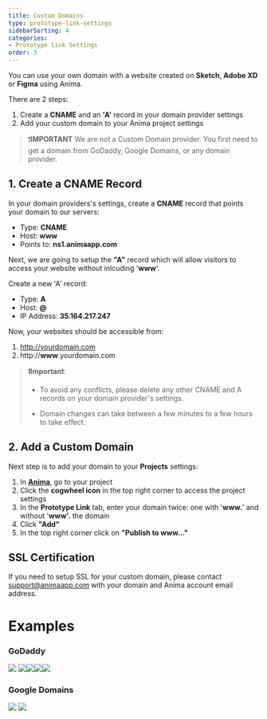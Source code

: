 ```yaml
---
title: Custom Domains
type: prototype-link-settings
sidebarSorting: 4
categories: 
- Prototype Link Settings
order: 3
---
```

You can use your own domain with a website created on **Sketch**, **Adobe XD** or **Figma** using Anima.

There are 2 steps:

1.  Create a **CNAME** and an **'A'** record in your domain provider settings
2.  Add your custom domain to your Anima project settings

> ❗️**IMPORTANT** 
> We are not a Custom Domain provider. You first need to get a domain from GoDaddy, Google Domains, or any domain provider.


## 1. Create a CNAME Record

In your domain providers's settings, create a **CNAME** record that points your domain to our servers:

* Type: **CNAME**
* Host: **www**
* Points to: **ns1.animaapp.com**

Next, we are going to setup the **"A"** record which will allow visitors to access your website without inlcuding '**www**'.

Create a new 'A' record:

* Type: **A**
* Host: **@**
* IP Address: **35.164.217.247**


Now, your websites should be accessible from:

1. http://yourdomain.com
2. http://**www**.yourdomain.com


>**❗️Important**:
>
>- To avoid any conflicts, please delete any other CNAME and A records on your domain provider's settings.
>
>- Domain changes can take between a few minutes to a few hours to take effect.

## 2. Add a Custom Domain

Next step is to add your domain to your **Projects** settings:

1. In [**Anima**](https://projects.animaapp.com), go to your project
2. Click the **cogwheel icon** in the top right corner to access the project settings
3. In the **Prototype Link** tab, enter your domain twice: one with '**www.**' and without '**www'.** the domain 
4. Click **"Add"**
5. In the top right corner click on **"Publish to www..."**



## SSL Certification

If you need to setup SSL for your custom domain, please contact support@animaapp.com with your domain and Anima account email address.


# Examples

### GoDaddy

![](https://s3.amazonaws.com/animaapp/docs/sketch/Export%20-%20Custom%20Domain%20-%20Godaddy1.png)
![](https://s3.amazonaws.com/animaapp/docs/sketch/Export%20-%20Custom%20Domain%20-%20Godaddy1.png)![](https://s3.amazonaws.com/animaapp/docs/sketch/Export%20-%20Custom%20Domain%20-%20Godaddy2.png)![](https://s3.amazonaws.com/animaapp/docs/sketch/Export%20-%20Custom%20Domain%20-%20Godaddy3.png)![](https://s3.amazonaws.com/animaapp/docs/sketch/Export%20-%20Custom%20Domain%20-%20Godaddy4.png)

### Google Domains

![](https://s3.amazonaws.com/animaapp/docs/sketch/Export%20-%20Custom%20Domain%20-%20Google1.png)
![](https://s3.amazonaws.com/animaapp/docs/sketch/Export%20-%20Custom%20Domain%20-%20Google2.png)
